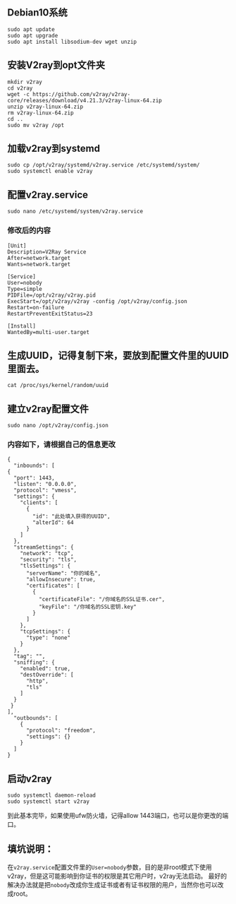 ## Debian10系统
```
sudo apt update
sudo apt upgrade
sudo apt install libsodium-dev wget unzip
```
## 安装V2ray到opt文件夹
```
mkdir v2ray
cd v2ray
wget -c https://github.com/v2ray/v2ray-core/releases/download/v4.21.3/v2ray-linux-64.zip
unzip v2ray-linux-64.zip
rm v2ray-linux-64.zip
cd ..
sudo mv v2ray /opt
```
## 加载v2ray到systemd
```
sudo cp /opt/v2ray/systemd/v2ray.service /etc/systemd/system/
sudo systemctl enable v2ray
```
## 配置v2ray.service
```
sudo nano /etc/systemd/system/v2ray.service
```
### 修改后的内容
```
[Unit]
Description=V2Ray Service
After=network.target
Wants=network.target

[Service]
User=nobody
Type=simple
PIDFile=/opt/v2ray/v2ray.pid
ExecStart=/opt/v2ray/v2ray -config /opt/v2ray/config.json
Restart=on-failure
RestartPreventExitStatus=23

[Install]
WantedBy=multi-user.target
```
## 生成UUID，记得复制下来，要放到配置文件里的UUID里面去。
```
cat /proc/sys/kernel/random/uuid
```
## 建立v2ray配置文件
```
sudo nano /opt/v2ray/config.json
```
### 内容如下，请根据自己的信息更改
```
{
  "inbounds": [
{
  "port": 1443,
  "listen": "0.0.0.0",
  "protocol": "vmess",
  "settings": {
    "clients": [
      {
        "id": "此处填入获得的UUID",
        "alterId": 64
      }
    ]
  },
  "streamSettings": {
    "network": "tcp",
    "security": "tls",
    "tlsSettings": {
      "serverName": "你的域名",
      "allowInsecure": true,
      "certificates": [
        {
          "certificateFile": "/你域名的SSL证书.cer",
          "keyFile": "/你域名的SSL密钥.key"
        }
      ]
    },
    "tcpSettings": {
      "type": "none"
    }
  },
  "tag": "",
  "sniffing": {
    "enabled": true,
    "destOverride": [
      "http",
      "tls"
    ]
  }
 }
],
  "outbounds": [
    {
      "protocol": "freedom",
      "settings": {}
    }
  ]
}
```
## 启动v2ray
```
sudo systemctl daemon-reload
sudo systemctl start v2ray
```
到此基本完毕，如果使用ufw防火墙，记得allow 1443端口，也可以是你更改的端口。

## 填坑说明：
在```v2ray.service```配置文件里的```User=nobody```参数，目的是非root模式下使用v2ray，但是这可能影响到你证书的权限是其它用户时，v2ray无法启动。
最好的解决办法就是把```nobody```改成你生成证书或者有证书权限的用户，当然你也可以改成root。

